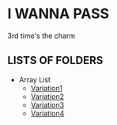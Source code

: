 # I WANNA PASS
3rd time's the charm

## LISTS OF FOLDERS
- Array List
  - [Variation1](./arrayList/Variation1.c)
  - [Variation2](./arrayList/Variation2.c)
  - [Variation3](./arrayList/Variation3.c)
  - [Variation4](./arrayList/Variation4.c)